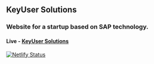 ## KeyUser Solutions

### Website for a startup based on SAP technology.

#### Live - [KeyUser Solutions](https://keyusersolutions.netlify.app/)

[![Netlify Status](https://api.netlify.com/api/v1/badges/399749fc-a4b8-4b38-bfab-193328bed2b2/deploy-status)](https://app.netlify.com/sites/sapsolutions/deploys)
